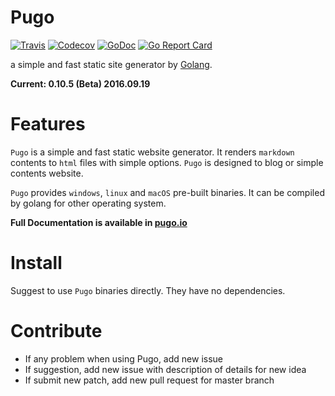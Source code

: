 # Pugo

[![Travis](https://img.shields.io/travis/go-xiaohei/pugo.svg)](https://travis-ci.org/go-xiaohei/pugo)
[![Codecov](https://img.shields.io/codecov/c/github/go-xiaohei/pugo.svg)](https://codecov.io/gh/go-xiaohei/pugo)
[![GoDoc](https://godoc.org/github.com/kdf5000/pugo?status.svg)](https://godoc.org/github.com/kdf5000/pugo)
[![Go Report Card](https://goreportcard.com/badge/github.com/kdf5000/pugo)](https://goreportcard.com/report/github.com/kdf5000/pugo)

a simple and fast static site generator by [Golang](https://golang.org).

**Current: 0.10.5 (Beta) 2016.09.19**

# Features

`Pugo` is a simple and fast static website generator. It renders `markdown` contents to `html` files with simple options. `Pugo` is designed to blog or simple contents website.

`Pugo` provides `windows`, `linux` and `macOS` pre-built binaries. It can be compiled by golang for other operating system. 

**Full Documentation is available in [pugo.io](http://pugo.io)**

# Install

Suggest to use `Pugo` binaries directly. They have no dependencies.

# Contribute

- If any problem when using Pugo, add new issue
- If suggestion, add new issue with description of details for new idea
- If submit new patch, add new pull request for master branch